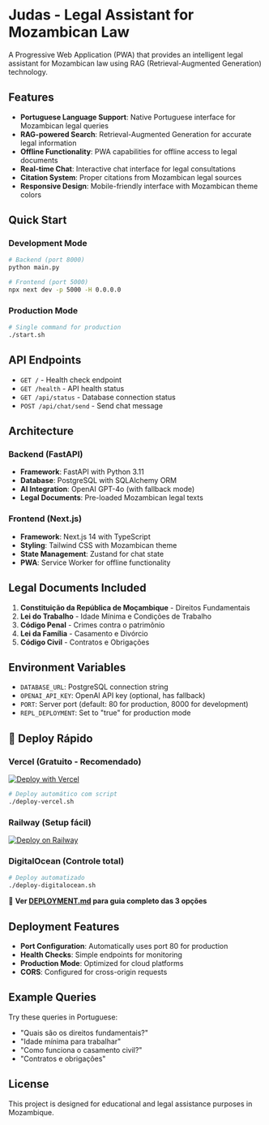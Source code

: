# Judas - Legal Assistant for Mozambican Law

A Progressive Web Application (PWA) that provides an intelligent legal assistant for Mozambican law using RAG (Retrieval-Augmented Generation) technology.

## Features

- **Portuguese Language Support**: Native Portuguese interface for Mozambican legal queries
- **RAG-powered Search**: Retrieval-Augmented Generation for accurate legal information
- **Offline Functionality**: PWA capabilities for offline access to legal documents
- **Real-time Chat**: Interactive chat interface for legal consultations
- **Citation System**: Proper citations from Mozambican legal sources
- **Responsive Design**: Mobile-friendly interface with Mozambican theme colors

## Quick Start

### Development Mode
```bash
# Backend (port 8000)
python main.py

# Frontend (port 5000)
npx next dev -p 5000 -H 0.0.0.0
```

### Production Mode
```bash
# Single command for production
./start.sh
```

## API Endpoints

- `GET /` - Health check endpoint
- `GET /health` - API health status
- `GET /api/status` - Database connection status
- `POST /api/chat/send` - Send chat message

## Architecture

### Backend (FastAPI)
- **Framework**: FastAPI with Python 3.11
- **Database**: PostgreSQL with SQLAlchemy ORM
- **AI Integration**: OpenAI GPT-4o (with fallback mode)
- **Legal Documents**: Pre-loaded Mozambican legal texts

### Frontend (Next.js)
- **Framework**: Next.js 14 with TypeScript
- **Styling**: Tailwind CSS with Mozambican theme
- **State Management**: Zustand for chat state
- **PWA**: Service Worker for offline functionality

## Legal Documents Included

1. **Constituição da República de Moçambique** - Direitos Fundamentais
2. **Lei do Trabalho** - Idade Mínima e Condições de Trabalho
3. **Código Penal** - Crimes contra o patrimônio
4. **Lei da Família** - Casamento e Divórcio
5. **Código Civil** - Contratos e Obrigações

## Environment Variables

- `DATABASE_URL`: PostgreSQL connection string
- `OPENAI_API_KEY`: OpenAI API key (optional, has fallback)
- `PORT`: Server port (default: 80 for production, 8000 for development)
- `REPL_DEPLOYMENT`: Set to "true" for production mode

## 🚀 Deploy Rápido

### Vercel (Gratuito - Recomendado)
[![Deploy with Vercel](https://vercel.com/button)](https://vercel.com/new)

```bash
# Deploy automático com script
./deploy-vercel.sh
```

### Railway (Setup fácil)
[![Deploy on Railway](https://railway.app/button.svg)](https://railway.app)

### DigitalOcean (Controle total)
```bash
# Deploy automatizado
./deploy-digitalocean.sh
```

📖 **Ver [DEPLOYMENT.md](DEPLOYMENT.md) para guia completo das 3 opções**

## Deployment Features

- **Port Configuration**: Automatically uses port 80 for production
- **Health Checks**: Simple endpoints for monitoring  
- **Production Mode**: Optimized for cloud platforms
- **CORS**: Configured for cross-origin requests

## Example Queries

Try these queries in Portuguese:
- "Quais são os direitos fundamentais?"
- "Idade mínima para trabalhar"
- "Como funciona o casamento civil?"
- "Contratos e obrigações"

## License

This project is designed for educational and legal assistance purposes in Mozambique.
